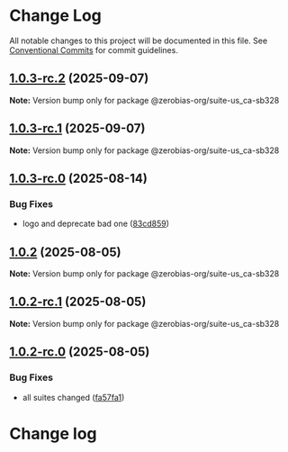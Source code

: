 # Change Log

All notable changes to this project will be documented in this file.
See [Conventional Commits](https://conventionalcommits.org) for commit guidelines.

## [1.0.3-rc.2](https://github.com/zerobias-org/suite/compare/@zerobias-org/suite-us_ca-sb328@1.0.2...@zerobias-org/suite-us_ca-sb328@1.0.3-rc.2) (2025-09-07)

**Note:** Version bump only for package @zerobias-org/suite-us_ca-sb328





## [1.0.3-rc.1](https://github.com/zerobias-org/suite/compare/@zerobias-org/suite-us_ca-sb328@1.0.2...@zerobias-org/suite-us_ca-sb328@1.0.3-rc.1) (2025-09-07)

**Note:** Version bump only for package @zerobias-org/suite-us_ca-sb328





## [1.0.3-rc.0](https://github.com/zerobias-org/suite/compare/@zerobias-org/suite-us_ca-sb328@1.0.2...@zerobias-org/suite-us_ca-sb328@1.0.3-rc.0) (2025-08-14)


### Bug Fixes

* logo and deprecate bad one ([83cd859](https://github.com/zerobias-org/suite/commit/83cd859ebb8dc5d2c2afce4c6f0e8aeaee998092))





## [1.0.2](https://github.com/zerobias-org/suite/compare/@zerobias-org/suite-us_ca-sb328@1.0.2-rc.1...@zerobias-org/suite-us_ca-sb328@1.0.2) (2025-08-05)

**Note:** Version bump only for package @zerobias-org/suite-us_ca-sb328





## [1.0.2-rc.1](https://github.com/zerobias-org/suite/compare/@zerobias-org/suite-us_ca-sb328@1.0.2-rc.0...@zerobias-org/suite-us_ca-sb328@1.0.2-rc.1) (2025-08-05)

**Note:** Version bump only for package @zerobias-org/suite-us_ca-sb328





## [1.0.2-rc.0](https://github.com/zerobias-org/suite/compare/@zerobias-org/suite-us_ca-sb328@1.0.1...@zerobias-org/suite-us_ca-sb328@1.0.2-rc.0) (2025-08-05)


### Bug Fixes

* all suites changed ([fa57fa1](https://github.com/zerobias-org/suite/commit/fa57fa1af7628003297df46b2d7740fe95bd2666))





# Change log
